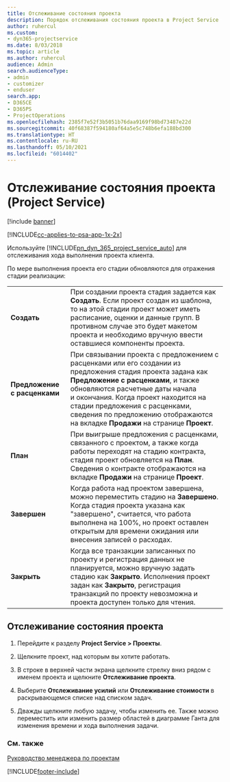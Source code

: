```yaml
---
title: Отслеживание состояния проекта
description: Порядок отслеживания состояния проекта в Project Service
author: ruhercul
ms.custom:
- dyn365-projectservice
ms.date: 8/03/2018
ms.topic: article
ms.author: ruhercul
audience: Admin
search.audienceType:
- admin
- customizer
- enduser
search.app:
- D365CE
- D365PS
- ProjectOperations
ms.openlocfilehash: 2385f7e52f3b5051b76daa9169f98bd73487e22d
ms.sourcegitcommit: 40f68387f594180af64a5e5c748b6efa188bd300
ms.translationtype: HT
ms.contentlocale: ru-RU
ms.lasthandoff: 05/10/2021
ms.locfileid: "6014402"
---
```

# <a name="track-a-projects-status-project-service"></a>Отслеживание состояния проекта (Project Service)

[!include [banner](../includes/psa-now-project-operations.md)]

[!INCLUDE[cc-applies-to-psa-app-1x-2x](../includes/cc-applies-to-psa-app-1x-2x.md)]

Используйте [!INCLUDE[pn_dyn_365_project_service_auto](../includes/pn-dyn-365-project-service-auto.md)] для отслеживания хода выполнения проекта клиента.  

По мере выполнения проекта его стадии обновляются для отражения стадии реализации:  


|              |                                                                                                                                                                                                                                                                                                  |
|--------------|--------------------------------------------------------------------------------------------------------------------------------------------------------------------------------------------------------------------------------------------------------------------------------------------------|
|   **Создать**    | При создании проекта стадия задается как **Создать**. Если проект создан из шаблона, то на этой стадии проект может иметь расписание, оценки и данные групп. В противном случае это будет макетом проекта и необходимо вручную ввести оставшиеся компоненты проекта. |
|  **Предложение с расценками**   |      При связывании проекта с предложением с расценками или его создании из предложения стадия проекта задана как **Предложение с расценками**, и также обновляются расчетные даты начала и окончания. Когда проект находится на стадии предложения с расценками, сведения по предложению отображаются на вкладке **Продажи** на странице **Проект**.      |
|   **План**   |                                     При выигрыше предложения с расценками, связанного с проектом, а также когда работы переходят на стадию контракта, стадия проект обновляется на **План**. Сведения о контракте отображаются на вкладке **Продажи** на странице **Проект**.                                      |
| **Завершен** |                    Когда работа над проектом завершена, можно переместить стадию на **Завершено**. Когда стадия проекта указана как "завершено", считается, что работа выполнена на 100%, но проект оставлен открытым для времени ожидания или внесения записей о расходах.                     |
|  **Закрыть**   |           Когда все транзакции записанных по проекту и регистрация данных не планируется, можно вручную задать стадию как **Закрыто**. Исполнения проект задан как **Закрыто**, регистрация транзакций по проекту невозможна и проекта доступен только для чтения.           |

## <a name="to-track-a-projects-status"></a>Отслеживание состояния проекта  

1.  Перейдите к разделу **Project Service > Проекты**.  

2.  Щелкните проект, над которым вы хотите работать.  

3.  В строке в верхней части экрана щелкните стрелку вниз рядом с именем проекта и щелкните **Отслеживание проекта**.  

4.  Выберите **Отслеживание усилий** или **Отслеживание стоимости** в раскрывающемся списке над списком задач.  

5.  Дважды щелкните любую задачу, чтобы изменить ее. Также можно переместить или изменить размер областей в диаграмме Ганта для изменения времени и хода выполнения задачи.  

### <a name="see-also"></a>См. также  
 [Руководство менеджера по проектам](../psa/project-manager-guide.md)


[!INCLUDE[footer-include](../includes/footer-banner.md)]